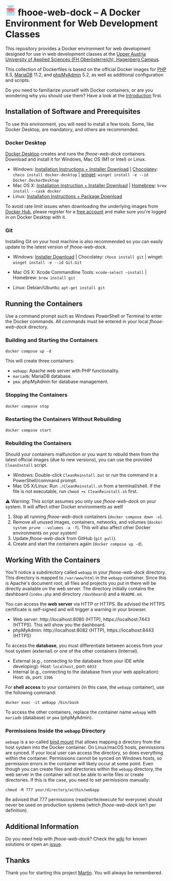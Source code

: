 # <img src="https://raw.githubusercontent.com/Digital-Media/fhooe-web-dock/204bfcfc1cb16a5f58bfe070f34a4d0a63462147/webapp/dashboard/views/images/fhooe-web-dock-logo.svg" height="32" alt="The fhooe-web-dock Logo: Three containers stacked above each other."> fhooe-web-dock – A Docker Environment for Web Development Classes

This repository provides a Docker environment for web development designed for use in web development classes at the [Upper Austria University of Applied Sciences (FH Oberösterreich), Hagenberg Campus](https://www.fh-ooe.at/en/hagenberg-campus/).

This collection of Dockerfiles is based on the official Docker images for [PHP](https://hub.docker.com/_/php/) 8.3, [MariaDB](https://hub.docker.com/_/mariadb) 11.2, and [phpMyAdmin](https://hub.docker.com/_/phpmyadmin) 5.2, as well as additional configuration and scripts.

Do you need to familiarize yourself with Docker containers, or are you wondering why you should use them? Have a look at the [Introduction](https://www.docker.com/resources/what-container/) first.

## Installation of Software and Prerequisites

To use this environment, you will need to install a few tools. Some, like Docker Desktop, are mandatory, and others are recommended.

### Docker Desktop

[Docker Desktop](https://www.docker.com/products/docker-desktop/) creates and runs the *fhooe-web-dock* containers. Download and install it for Windows, Mac OS (M1 or Intel) or Linux. 

- Windows: [Installation Instructions + Installer Download](https://docs.docker.com/desktop/install/windows-install/) | [Chocolatey](https://chocolatey.org/): `choco install docker-desktop` | [winget](https://winget.run/): `winget install -e --id Docker.DockerDesktop`
- Mac OS X: [Installation Instruction + Installer Download](https://docs.docker.com/desktop/install/mac-install/) | [Homebrew](https://brew.sh/): `brew install --cask docker`
- Linux: [Installation Instructions + Package Download](https://docs.docker.com/desktop/install/linux-install/)

To avoid rate limit issues when downloading the underlying images from [Docker Hub](https://hub.docker.com/), please register for a [free account](https://hub.docker.com/signup) and make sure you're logged in on Docker Desktop with it.

### Git

Installing Git on your host machine is also recommended so you can easily update to the latest version of *fhooe-web-dock*.

- Windows: [Installer Download](https://gitforwindows.org/) | Chocolatey: `choco install git` | winget: `winget install -e --id Git.Git`

- Mac OS X: Xcode Commandline Tools: `xcode-select –install` | Homebrew: `brew install git`

- Linux: Debian/Ubuntu: `apt-get install git`

## Running the Containers

Use a command prompt such as Windows PowerShell or Terminal to enter the Docker commands. All commands must be entered in your local *fhooe-web-dock* directory.

### Building and Starting the Containers

```shell
docker compose up -d
```

This will create three containers:

- `webapp`: Apache web server with PHP functionality.
- `mariadb`: MariaDB database.
- `pma`: phpMyAdmin for database management.

### Stopping the Containers

```shell
docker compose stop
```

### Restarting the Containers Without Rebuilding

```shell
docker compose start
```

### Rebuilding the Containers

Should your containers malfunction or you want to rebuild them from the latest official images (due to new versions), you can use the provided `CleanInstall` script.

- Windows: Double-click `CleanReinstall.bat` or run the command in a PowerShell/command prompt.
- Mac OS X/Linux: Run `./CleanReinstall.sh` from a terminal/shell. If the file is not executable, run `chmod +x CleanReinstall.sh` first.

:warning: Warning: This script assumes you only use *fhooe-web-dock* on your system. It will affect other Docker environments as well!

1. Stop all running *fhooe-web-dock* containers (`docker compose down -v`).
2. Remove all unused images, containers, networks, and volumes (`docker system prune --volumes -a -f`). This will also affect other Docker environments on your system!
3. Update *fhooe-web-dock* from GitHub (`git pull`).
4. Create and start the containers again (`docker compose up -d`).

## Working With the Containers

You'll notice a subdirectory called `webapp` in your *fhooe-web-dock* directory. This directory is mapped to `/var/www/html` in the `webapp` container. Since this is Apache's document root, all files and projects you put in there will be directly available on the web server. The directory initially contains the dashboard (`index.php` and directory `/dashboard`) and a `README.md`.

You can access the **web server** via HTTP or HTTPS. Be advised the HTTPS certificate is self-signed and will trigger a warning in your browser.

- Web server: http://localhost:8080 (HTTP), https://localhost:7443 (HTTPS). This will show you the dashboard.
- phpMyAdmin: http://localhost:8082 (HTTP), https://localhost:8443 (HTTPS)

To access the **database**, you must differentiate between access from your host system (external) or one of the other containers (internal).

- External (e.g., connecting to the database from your IDE while developing): Host: `localhost`, port: `6033`
- Internal (e.g., connecting to the database from your web application): Host: `db`, port: `3306`

For **shell access** to your containers (in this case, the `webapp` container), use the following command:

```shell
docker exec -it webapp /bin/bash
```

To access the other containers, replace the container name `webapp` with `mariadb` (database) or `pma` (phpMyAdmin).

### Permissions Inside the `webapp` Directory

`webapp` is a so-called [bind mount](https://docs.docker.com/storage/bind-mounts/) that allows mapping a directory from the host system into the Docker container. On Linux/macOS hosts, permissions are synced. If your local user can access the directory, so does everything within the container. Permissions cannot be synced on Windows hosts, so permission errors in the container will likely occur at some point. Even though you can create files and directories within the `webapp` directory, the web server in the container will not be able to write files or create directories. If this is the case, you need to set permissions manually:

```shell
chmod -R 777 your/directory/within/webapp
```

Be advised that 777 permissions (read/write/execute for everyone) should never be used on production systems (which *fhooe-web-dock* isn't per definition).

## Additional Information

Do you need help with *fhooe-web-dock*? Check the [wiki](https://github.com/Digital-Media/fhooe-web-dock/wiki) for known solutions or open an [issue](https://github.com/Digital-Media/fhooe-web-dock/issues).

## Thanks

Thank you for starting this project [Martin](https://github.com/martinharrer). You will always be remembered.
